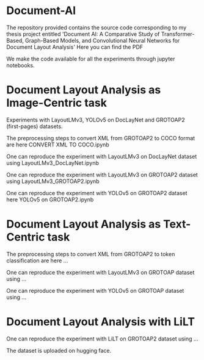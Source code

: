 # Document-AI
The repository provided contains the source code corresponding to my thesis project entitled 'Document AI: A Comparative Study of Transformer-Based, Graph-Based Models, and Convolutional Neural Networks for
Document Layout Analysis'
Here you can find the PDF

We make the code available for all the experiments through jupyter notebooks. 

# Document Layout Analysis as Image-Centric task
Experiments with LayoutLMv3, YOLOv5 on DocLayNet and GROTOAP2 (first-pages) datasets.

The preprocessing steps to convert XML from GROTOAP2 to COCO format are here CONVERT XML TO COCO.ipynb

One can reproduce the experiment with LayoutLMv3 on DocLayNet dataset using LayoutLMv3_DocLayNet.ipynb   

One can reproduce the experiment with LayoutLMv3 on GROTOAP2 dataset using LayoutLMv3_GROTOAP2.ipynb

One can reproduce the experiment with YOLOv5 on GROTOAP2 dataset here YOLOv5 on GROTOAP2.ipynb

# Document Layout Analysis as Text-Centric task

The preprocessing steps to convert XML from GROTOAP2 to token classification are here ...

One can reproduce the experiment with LayoutLMv3 on GROTOAP dataset using ...

One can reproduce the experiment with YOLOv5 on GROTOAP dataset using ...

# Document Layout Analysis with LiLT

One can reproduce the experiment with LiLT on GROTOAP2 dataset using ...

The dataset is uploaded on hugging face.
